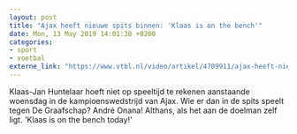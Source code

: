 ```yaml
---
layout: post
title: "Ajax heeft nieuwe spits binnen: 'Klaas is on the bench'"
date: Mon, 13 May 2019 14:01:38 +0200
categories: 
- sport 
- voetbal 
externe_link: "https://www.vtbl.nl/video/artikel/4709911/ajax-heeft-nieuwe-spits-binnen-klaas-bench"
---
```


Klaas-Jan Huntelaar hoeft niet op speeltijd te rekenen aanstaande woensdag in de kampioenswedstrijd van Ajax. Wie er dan in de spits speelt tegen De Graafschap? André Onana! Althans, als het aan de doelman zelf ligt. 'Klaas is on the bench today!'

